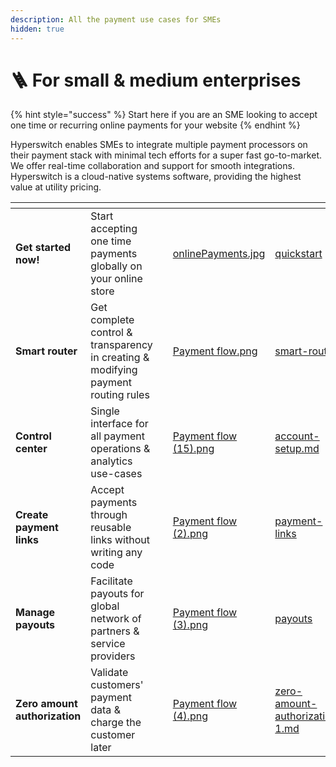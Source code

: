 ```yaml
---
description: All the payment use cases for SMEs
hidden: true
---
```


# 🪜 For small & medium enterprises

{% hint style="success" %}
Start here if you are an SME looking to accept one time or recurring online payments for your website
{% endhint %}

Hyperswitch enables SMEs to integrate multiple payment processors on their payment stack with minimal tech efforts for a super fast go-to-market. We offer real-time collaboration and support for smooth integrations. Hyperswitch is a cloud-native systems software, providing the highest value at utility pricing.

<table data-view="cards"><thead><tr><th></th><th></th><th></th><th data-hidden data-card-cover data-type="files"></th><th data-hidden data-card-target data-type="content-ref"></th></tr></thead><tbody><tr><td><strong>Get started now!</strong></td><td>Start accepting one time payments globally on your online store</td><td></td><td><a href="../.gitbook/assets/onlinePayments.jpg">onlinePayments.jpg</a></td><td><a href="../explore-hyperswitch/payment-orchestration/quickstart/">quickstart</a></td></tr><tr><td><strong>Smart router</strong></td><td>Get complete control &#x26; transparency in creating &#x26; modifying payment routing rules</td><td></td><td><a href="../.gitbook/assets/Payment flow.png">Payment flow.png</a></td><td><a href="../explore-hyperswitch/payment-orchestration/smart-router/">smart-router</a></td></tr><tr><td><strong>Control center</strong></td><td>Single interface for all payment operations &#x26; analytics use-cases</td><td></td><td><a href="../.gitbook/assets/Payment flow (15).png">Payment flow (15).png</a></td><td><a href="../explore-hyperswitch/account-management/multiple-accounts-and-profiles/account-setup.md">account-setup.md</a></td></tr><tr><td><strong>Create payment links</strong></td><td>Accept payments through reusable links without writing any code</td><td></td><td><a href="../.gitbook/assets/Payment flow (2).png">Payment flow (2).png</a></td><td><a href="../explore-hyperswitch/payment-orchestration/quickstart/payment-links/">payment-links</a></td></tr><tr><td><strong>Manage payouts</strong></td><td>Facilitate payouts for global network of partners &#x26; service providers</td><td></td><td><a href="../.gitbook/assets/Payment flow (3).png">Payment flow (3).png</a></td><td><a href="../explore-hyperswitch/payment-orchestration/payouts/">payouts</a></td></tr><tr><td><strong>Zero amount authorization</strong></td><td>Validate customers' payment data &#x26; charge the customer later</td><td></td><td><a href="../.gitbook/assets/Payment flow (4).png">Payment flow (4).png</a></td><td><a href="../explore-hyperswitch/payment-orchestration/subscriptions/zero-amount-authorization-1.md">zero-amount-authorization-1.md</a></td></tr></tbody></table>
